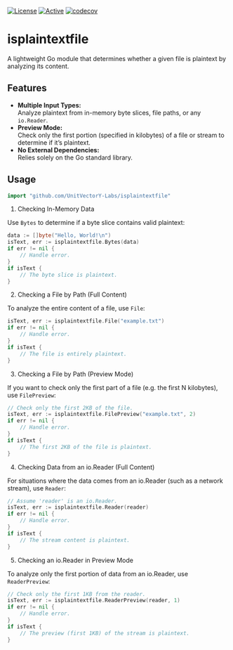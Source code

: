 [![License](https://img.shields.io/badge/license-MIT-blue)](https://opensource.org/licenses/MIT) [![Active](https://img.shields.io/badge/Status-Active-green)](https://guide.unitvectorylabs.com/bestpractices/status/#active) [![codecov](https://codecov.io/gh/UnitVectorY-Labs/isplaintextfile/graph/badge.svg?token=n9XfkxjvZt)](https://codecov.io/gh/UnitVectorY-Labs/isplaintextfile)

# isplaintextfile

A lightweight Go module that determines whether a given file is plaintext by analyzing its content.

## Features

- **Multiple Input Types:**  
  Analyze plaintext from in-memory byte slices, file paths, or any `io.Reader`.
- **Preview Mode:**  
  Check only the first portion (specified in kilobytes) of a file or stream to determine if it’s plaintext.
- **No External Dependencies:**  
  Relies solely on the Go standard library.

## Usage

```go
import "github.com/UnitVectorY-Labs/isplaintextfile"
```

1. Checking In-Memory Data

Use `Bytes` to determine if a byte slice contains valid plaintext:

```go
data := []byte("Hello, World!\n")
isText, err := isplaintextfile.Bytes(data)
if err != nil {
    // Handle error.
}
if isText {
    // The byte slice is plaintext.
}
```

2. Checking a File by Path (Full Content)

To analyze the entire content of a file, use `File`:

```go
isText, err := isplaintextfile.File("example.txt")
if err != nil {
    // Handle error.
}
if isText {
    // The file is entirely plaintext.
}
```

3. Checking a File by Path (Preview Mode)

If you want to check only the first part of a file (e.g. the first N kilobytes), use `FilePreview`:

```go
// Check only the first 2KB of the file.
isText, err := isplaintextfile.FilePreview("example.txt", 2)
if err != nil {
    // Handle error.
}
if isText {
    // The first 2KB of the file is plaintext.
}
```

4. Checking Data from an io.Reader (Full Content)

For situations where the data comes from an io.Reader (such as a network stream), use `Reader`:

```go
// Assume 'reader' is an io.Reader.
isText, err := isplaintextfile.Reader(reader)
if err != nil {
    // Handle error.
}
if isText {
    // The stream content is plaintext.
}
```

5. Checking an io.Reader in Preview Mode

To analyze only the first portion of data from an io.Reader, use `ReaderPreview`:

```go
// Check only the first 1KB from the reader.
isText, err := isplaintextfile.ReaderPreview(reader, 1)
if err != nil {
    // Handle error.
}
if isText {
    // The preview (first 1KB) of the stream is plaintext.
}

